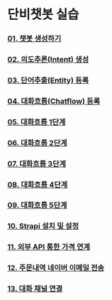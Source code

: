 # 단비챗봇 실습
### [01. 챗봇 생성하기](01.%20챗봇%20생성하기.md)
### [02. 의도추론(Intent) 생성](02.%20의도추론(Intent)%20생성.md)
### [03. 단어추출(Entity) 등록](03.%20단어추출(Entity)%20등록.md)
### [04. 대화흐름(Chatflow) 등록](04.%20대화흐름(Chatflow)%20등록.md)
### [05. 대화흐름 1단계](05.%20대화흐름%201단계.md)
### [06. 대화흐름 2단계](06.%20대화흐름%202단계.md)
### [07. 대화흐름 3단계](07.%20대화흐름%203단계.md)
### [08. 대화흐름 4단계](08.%20대화흐름%204단계.md)
### [09. 대화흐름 5단계](09.%20대화흐름%205단계.md)
### [10. Strapi 설치 및 설정](10.%20Strapi%20설치%20및%20설정.md)
### [11. 외부 API 통한 가격 연계](11.%20외부%20API%20통한%20가격%20연계.md)
### [12. 주문내역 네이버 이메일 전송](12.%20주문내역%20네이버%20이메일%20전송.md)
### [13. 대화 채널 연결](13.%20대화%20채널%20연결.md)

